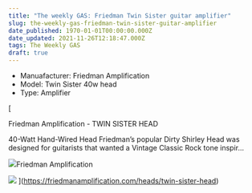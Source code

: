 ```yaml
---
title: "The weekly GAS: Friedman Twin Sister guitar amplifier"
slug: the-weekly-gas-friedman-twin-sister-guitar-amplifier
date_published: 1970-01-01T00:00:00.000Z
date_updated: 2021-11-26T12:18:47.000Z
tags: The Weekly GAS
draft: true
---
```


- Manuafacturer: Friedman Amplification
- Model: Twin Sister 40w head
- Type: Amplifier

[

Friedman Amplification - TWIN SISTER HEAD

40-Watt Hand-Wired Head Friedman’s popular Dirty Shirley Head was designed for guitarists that wanted a Vintage Classic Rock tone inspir...

![](https://friedmanamplification.com/templates/amazing/favicon.ico)Friedman Amplification

![](https://friedmanamplification.com/images/friedman/products/twin-sister-head/Friedman_Twin-Sister-head_1600x1200.png)
](https://friedmanamplification.com/heads/twin-sister-head)
